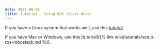 ```yaml
---
date: 2021-06-01
title: Tutorial - Setup ROS (Start Here)
---
```


If you have a Linux system that works well, use this [tutorial](http://wiki.ros.org/ROS/Installation).

If you have Mac or Windows, use this [tutorial]({% link wiki/tutorials/setup-ros-robostack.md %}).
